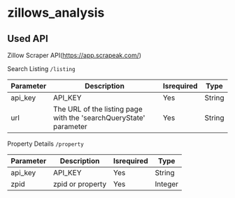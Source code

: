 # zillows_analysis

## Used API

Zillow Scraper API(https://app.scrapeak.com/)

Search Listing `/listing`

| Parameter | Description                                                           | Isrequired | Type   |
| --------- | --------------------------------------------------------------------- | ---------- | ------ |
| api_key   | API_KEY                                                               | Yes        | String |
| url       | The URL of the listing page<br> with the 'searchQueryState' parameter | Yes        | String |

Property Details `/property`

| Parameter | Description      | Isrequired | Type    |
| --------- | ---------------- | ---------- | ------- |
| api_key   | API_KEY          | Yes        | String  |
| zpid      | zpid or property | Yes        | Integer |
